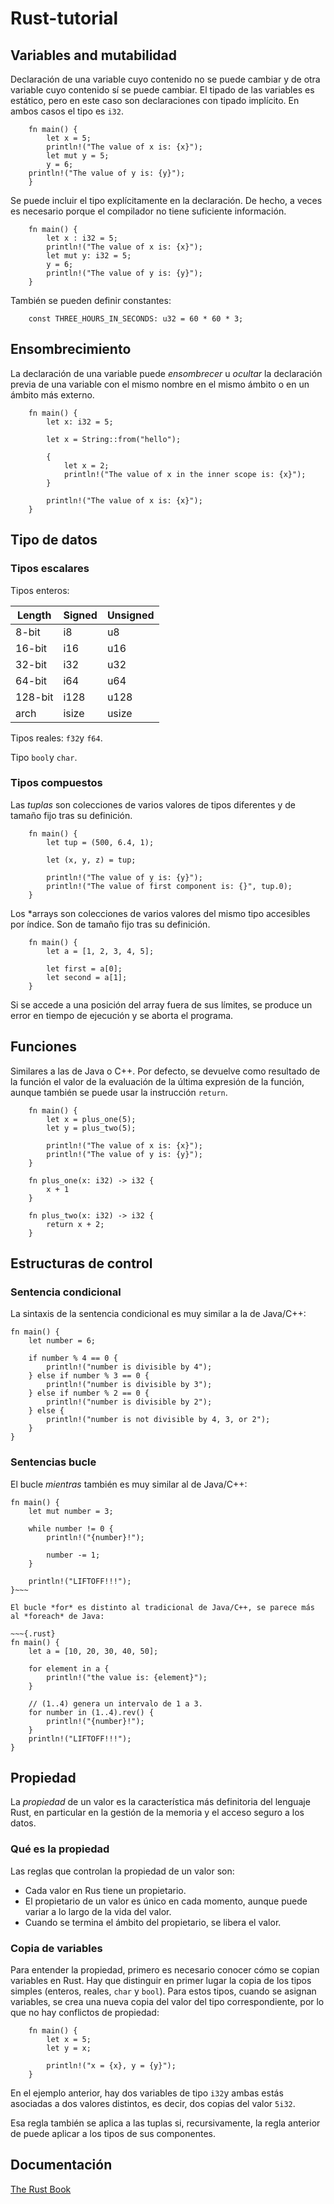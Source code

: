 # Rust-tutorial

## Variables and mutabilidad

Declaración de una variable cuyo contenido no se puede cambiar y de otra variable cuyo contenido sí se puede cambiar. El tipado de las variables es estático, pero en este caso son declaraciones con tipado implícito. En ambos casos el tipo es `i32`.

~~~{.rust}
    fn main() {
        let x = 5;
        println!("The value of x is: {x}");
        let mut y = 5;
        y = 6;
    println!("The value of y is: {y}");
    }
~~~

Se puede incluir el tipo explícitamente en la declaración. De hecho, a veces es necesario porque el compilador no tiene suficiente información.

~~~{.rust}
    fn main() {
        let x : i32 = 5;
        println!("The value of x is: {x}");
        let mut y: i32 = 5;
        y = 6;
        println!("The value of y is: {y}");
    }
~~~

También se pueden definir constantes:

~~~{.rust}
    const THREE_HOURS_IN_SECONDS: u32 = 60 * 60 * 3;
~~~

## Ensombrecimiento

La declaración de una variable puede *ensombrecer* u *ocultar* la declaración previa de una variable con el mismo nombre en el mismo ámbito o en un ámbito más externo.

~~~{.rust}
    fn main() {
        let x: i32 = 5;

        let x = String::from("hello");

        {
            let x = 2;
            println!("The value of x in the inner scope is: {x}");
        }

        println!("The value of x is: {x}");
    }
~~~

## Tipo de datos

### Tipos escalares

Tipos enteros: 

|Length	| Signed  | Unsigned|
|-------|---------|---------|
|8-bit	| i8      | u8      |
|16-bit	| i16     | u16     |
|32-bit | i32     | u32     |
|64-bit	| i64     | u64     |
|128-bit| i128    | u128    |
|arch   | isize   |usize    |

Tipos reales: `f32`y `f64`.

Tipo `bool`y `char`.

### Tipos compuestos

Las *tuplas* son colecciones de varios valores de tipos diferentes y de tamaño fijo tras su definición.

~~~{.rust}
    fn main() {
        let tup = (500, 6.4, 1);

        let (x, y, z) = tup;

        println!("The value of y is: {y}");
        println!("The value of first component is: {}", tup.0);
    }
~~~

Los *arrays son colecciones de varios valores del mismo tipo accesibles por índice. Son de tamaño fijo tras su definición.

~~~{.rust}
    fn main() {
        let a = [1, 2, 3, 4, 5];

        let first = a[0];
        let second = a[1];
    }
~~~

Si se accede a una posición del array fuera de sus límites, se produce un error en tiempo de ejecución y se aborta el programa.

## Funciones

Similares a las de Java o C++. Por defecto, se devuelve como resultado de la función el valor de la evaluación de la última expresión de la función, aunque también se puede usar la instrucción `return`.

~~~{.rust}
    fn main() {
        let x = plus_one(5);
        let y = plus_two(5);

        println!("The value of x is: {x}");
        println!("The value of y is: {y}");
    }

    fn plus_one(x: i32) -> i32 {
        x + 1
    }

    fn plus_two(x: i32) -> i32 {
        return x + 2;
    }
~~~

## Estructuras de control

### Sentencia condicional

La sintaxis de la sentencia condicional es muy similar a la de Java/C++:

~~~{.rust}
fn main() {
    let number = 6;

    if number % 4 == 0 {
        println!("number is divisible by 4");
    } else if number % 3 == 0 {
        println!("number is divisible by 3");
    } else if number % 2 == 0 {
        println!("number is divisible by 2");
    } else {
        println!("number is not divisible by 4, 3, or 2");
    }
}
~~~

### Sentencias bucle

El bucle *mientras* también es muy similar al de Java/C++:

~~~{.rust}
fn main() {
    let mut number = 3;

    while number != 0 {
        println!("{number}!");

        number -= 1;
    }

    println!("LIFTOFF!!!");
}~~~

El bucle *for* es distinto al tradicional de Java/C++, se parece más al *foreach* de Java:

~~~{.rust}
fn main() {
    let a = [10, 20, 30, 40, 50];

    for element in a {
        println!("the value is: {element}");
    }

    // (1..4) genera un intervalo de 1 a 3.
    for number in (1..4).rev() {
        println!("{number}!");
    }
    println!("LIFTOFF!!!");
}
~~~

## Propiedad

La *propiedad* de un valor es la característica más definitoria del lenguaje Rust, en particular en la gestión de la memoria y el acceso seguro a los datos.

### Qué es la propiedad

Las reglas que controlan la propiedad de un valor son:
- Cada valor en Rus tiene un propietario.
- El propietario de un valor es único en cada momento, aunque puede variar a lo largo de la vida del valor.
- Cuando se termina el ámbito del propietario, se libera el valor.

### Copia de variables

Para entender la propiedad, primero es necesario conocer cómo se copian variables en Rust. Hay que distinguir en primer lugar la copia de los tipos simples (enteros, reales, `char` y `bool`). Para estos tipos, cuando se asignan variables, se crea una nueva copia del valor del tipo correspondiente, por lo que no hay conflictos de propiedad:

~~~{.rs}
    fn main() {
        let x = 5;
        let y = x;

        println!("x = {x}, y = {y}");
    }
~~~

En el ejemplo anterior, hay dos variables de tipo `i32`y ambas estás asociadas a dos valores distintos, es decir, dos copias del valor `5i32`.

Esa regla también se aplica a las tuplas si, recursivamente, la regla anterior de puede aplicar a los tipos de sus componentes.



## Documentación
[The Rust Book](https://doc.rust-lang.org/book/title-page.html)
